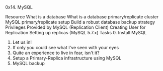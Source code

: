 0x14. MySQL


Resource
What is a database
What is a database primary/replicate cluster
MySQL primary/replicate setup
Build a robust database backup strategy
Privileges Provided by MySQL (Replication Client)
Creating User for Replication
Setting up replicas (MySQL 5.7.x)
Tasks
0. Install MySQL
1. Let us in!
2. If only you could see what I've seen with your eyes
3. Quite an experience to live in fear, isn't it?
4. Setup a Primary-Replica infrastructure using MySQL
5. MySQL backup
